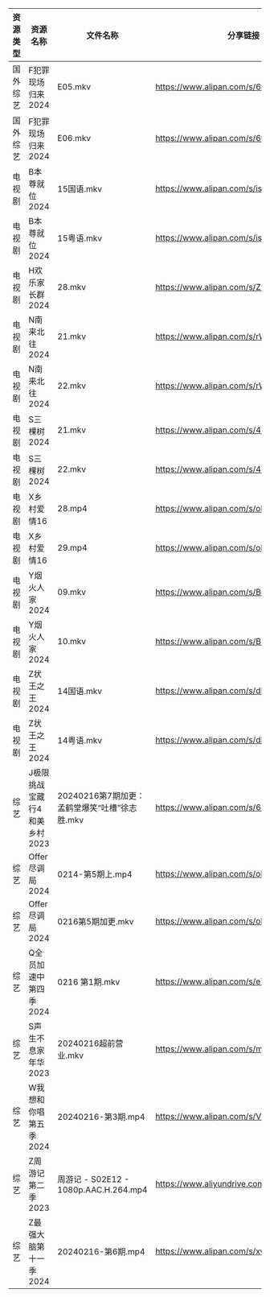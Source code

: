 | 资源类型 | 资源名称              | 文件名称                               | 分享链接                                      | 更新时间                |
| ---- | ----------------- | ---------------------------------- | ----------------------------------------- | ------------------- |
| 国外综艺 | F犯罪现场归来2024       | E05.mkv                            | https://www.alipan.com/s/6tFNs1TMWHs      | 2024-02-17 00:06:00 |
| 国外综艺 | F犯罪现场归来2024       | E06.mkv                            | https://www.alipan.com/s/6tFNs1TMWHs      | 2024-02-17 00:05:59 |
| 电视剧  | B本尊就位2024         | 15国语.mkv                           | https://www.alipan.com/s/iscShoRGDMu      | 2024-02-17 00:05:06 |
| 电视剧  | B本尊就位2024         | 15粤语.mkv                           | https://www.alipan.com/s/iscShoRGDMu      | 2024-02-17 00:05:06 |
| 电视剧  | H欢乐家长群2024        | 28.mkv                             | https://www.alipan.com/s/Z9VGiMbGj9U      | 2024-02-17 00:05:20 |
| 电视剧  | N南来北往2024         | 21.mkv                             | https://www.alipan.com/s/rWdG1x4DkrT      | 2024-02-17 00:05:23 |
| 电视剧  | N南来北往2024         | 22.mkv                             | https://www.alipan.com/s/rWdG1x4DkrT      | 2024-02-17 00:05:22 |
| 电视剧  | S三棵树2024          | 21.mkv                             | https://www.alipan.com/s/4VatbPBbuA8      | 2024-02-17 00:05:29 |
| 电视剧  | S三棵树2024          | 22.mkv                             | https://www.alipan.com/s/4VatbPBbuA8      | 2024-02-17 00:05:29 |
| 电视剧  | X乡村爱情16           | 28.mp4                             | https://www.alipan.com/s/oMStE9quLfY      | 2024-02-17 00:05:40 |
| 电视剧  | X乡村爱情16           | 29.mp4                             | https://www.alipan.com/s/oMStE9quLfY      | 2024-02-17 00:05:39 |
| 电视剧  | Y烟火人家2024         | 09.mkv                             | https://www.alipan.com/s/BQqc8cuJc1n      | 2024-02-17 00:05:45 |
| 电视剧  | Y烟火人家2024         | 10.mkv                             | https://www.alipan.com/s/BQqc8cuJc1n      | 2024-02-17 00:05:45 |
| 电视剧  | Z状王之王2024         | 14国语.mkv                           | https://www.alipan.com/s/dPu6GJ2JtTC      | 2024-02-17 00:05:51 |
| 电视剧  | Z状王之王2024         | 14粤语.mkv                           | https://www.alipan.com/s/dPu6GJ2JtTC      | 2024-02-17 00:05:51 |
| 综艺   | J极限挑战宝藏行4和美乡村2023 | 20240216第7期加更：孟鹤堂爆笑“吐槽”徐志胜.mkv     | https://www.alipan.com/s/6H8jA6rJHYC      | 2024-02-17 00:06:06 |
| 综艺   | Offer尽调局2024      | 0214-第5期上.mp4                      | https://www.alipan.com/s/oEDA7ybXk4e      | 2024-02-17 00:06:20 |
| 综艺   | Offer尽调局2024      | 0216第5期加更.mkv                      | https://www.alipan.com/s/oEDA7ybXk4e      | 2024-02-17 00:06:19 |
| 综艺   | Q全员加速中第四季2024     | 0216 第1期.mkv                       | https://www.alipan.com/s/e7gcZ4pytd9      | 2024-02-17 00:06:22 |
| 综艺   | S声生不息家年华2023      | 20240216超前营业.mkv                   | https://www.alipan.com/s/mgQnMdjHLGS      | 2024-02-17 00:06:26 |
| 综艺   | W我想和你唱第五季2024     | 20240216-第3期.mp4                   | https://www.alipan.com/s/VuTDdPsxj7H      | 2024-02-17 00:06:28 |
| 综艺   | Z周游记第二季2023       | 周游记 - S02E12 - 1080p.AAC.H.264.mp4 | https://www.aliyundrive.com/s/dRBUKP5EkX4 | 2024-02-17 00:06:34 |
| 综艺   | Z最强大脑第十一季2024     | 20240216-第6期.mp4                   | https://www.alipan.com/s/xwuvrmHhT2H      | 2024-02-17 00:06:36 |
